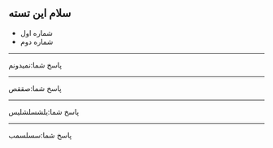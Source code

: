 ## سلام این تسته

* شماره اول
* شماره دوم

---
پاسخ شما:نمیدونم

---
پاسخ شما:صققص

---
پاسخ شما:یلشسلشلیس

---
پاسخ شما:سسلسمب